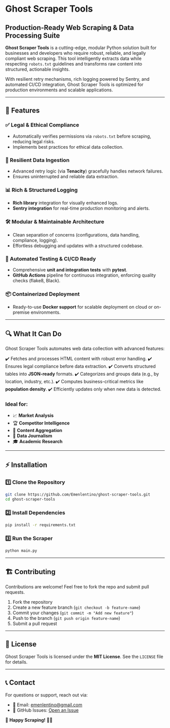 # Ghost Scraper Tools

## Production-Ready Web Scraping & Data Processing Suite

**Ghost Scraper Tools** is a cutting-edge, modular Python solution built for businesses and developers who require robust, reliable, and legally compliant web scraping. This tool intelligently extracts data while respecting `robots.txt` guidelines and transforms raw content into structured, actionable insights.

With resilient retry mechanisms, rich logging powered by Sentry, and automated CI/CD integration, Ghost Scraper Tools is optimized for production environments and scalable applications.

---

## 🚀 Features

### ✅ Legal & Ethical Compliance
- Automatically verifies permissions via `robots.txt` before scraping, reducing legal risks.
- Implements best practices for ethical data collection.

### 🔄 Resilient Data Ingestion
- Advanced retry logic (via **Tenacity**) gracefully handles network failures.
- Ensures uninterrupted and reliable data extraction.

### 📊 Rich & Structured Logging
- **Rich library** integration for visually enhanced logs.
- **Sentry integration** for real-time production monitoring and alerts.

### 🛠️ Modular & Maintainable Architecture
- Clean separation of concerns (configurations, data handling, compliance, logging).
- Effortless debugging and updates with a structured codebase.

### 🤖 Automated Testing & CI/CD Ready
- Comprehensive **unit and integration tests** with **pytest**.
- **GitHub Actions** pipeline for continuous integration, enforcing quality checks (flake8, Black).

### 📦 Containerized Deployment
- Ready-to-use **Docker support** for scalable deployment on cloud or on-premise environments.

---

## 🔍 What It Can Do
Ghost Scraper Tools automates web data collection with advanced features:

✔️ Fetches and processes HTML content with robust error handling.
✔️ Ensures legal compliance before data extraction.
✔️ Converts structured tables into **JSON-ready** formats.
✔️ Categorizes and groups data (e.g., by location, industry, etc.).
✔️ Computes business-critical metrics like **population density**.
✔️ Efficiently updates only when new data is detected.

### Ideal for:
- 📈 **Market Analysis**
- 🏆 **Competitor Intelligence**
- 📰 **Content Aggregation**
- 📰 **Data Journalism**
- 🎓 **Academic Research**

---

## ⚡ Installation

### 1️⃣ Clone the Repository
```bash
git clone https://github.com/Emenlentino/ghost-scraper-tools.git
cd ghost-scraper-tools
```

### 2️⃣ Install Dependencies
```bash
pip install -r requirements.txt
```

### 3️⃣ Run the Scraper
```bash
python main.py
```

---

## 🏗️ Contributing
Contributions are welcome! Feel free to fork the repo and submit pull requests.

1. Fork the repository
2. Create a new feature branch (`git checkout -b feature-name`)
3. Commit your changes (`git commit -m "Add new feature"`)
4. Push to the branch (`git push origin feature-name`)
5. Submit a pull request

---

## 📜 License
Ghost Scraper Tools is licensed under the **MIT License**. See the `LICENSE` file for details.

---

## 📞 Contact
For questions or support, reach out via:
- 📧 Email: emenlentino@gmail.com
- 🐙 GitHub Issues: [Open an Issue](https://github.com/emenlentino/ghost-scraper-tools/issues)

🚀 **Happy Scraping!** 🕵️‍♂️

